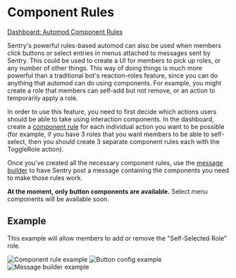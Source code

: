 # Component Rules

[Dashboard: Automod Component Rules](https://sentrybot.gg/guilds/_/automod/component)

Sentry's powerful rules-based automod can also be used when members click buttons or select entries in menus attached to
messages sent by Sentry. This could be used to create a UI for members to pick up roles, or any number of other things.
This way of doing things is much more powerful than a traditional bot's reaction-roles feature, since you can do anything
that automod can do using components. For example, you might create a role that members can self-add but not remove, or
an action to temporarily apply a role.

In order to use this feature, you need to first decide which actions users should be able to take using interaction
components. In the dashboard, create a [component rule](https://sentrybot.gg/guilds/_/automod/component) for each
individual action you want to be possible (for example, if you have 3 roles that you want members to be able to self-
select, then you should create 3 separate component rules each with the ToggleRole action).

Once you've created all the necessary component rules, use the [message builder](../utilities.md#post-message) to have
Sentry post a message containing the components you need to make those rules work.

**At the moment, only button components are available.** Select menu components will be available soon.

## Example

This example will allow members to add or remove the "Self-Selected Role" role.

![Component rule example](https://mckay.media/ttp0v.png)
![Button config example](https://mckay.media/h2a3F.png)
![Message builder example](https://mckay.media/ZkMFr.png)
